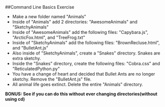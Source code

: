 ##Command Line Basics Exercise

* Make a new folder named "Animals"
* Inside of "Animals" add 2 directories: "AwesomeAnimals" and "SketchyAnimals"
* Inside of "AwesomeAnimals" add the following files: "Capybara.js", "ArcticFox.html", and "TreeFrog.txt"
* Inside of "SketchyAnimals" add the following files: "BrownRecluse.html", and "BulletAnt.js"
* Also inside of "SketchyAnimals", create a "Snakes" directory. Snakes are extra sketchy.
* Inside the "Snakes" directory, create the following files: "Cobra.css" and "ReticulatedPython.py"
* You have a change of heart and decided that Bullet Ants are no longer sketchy. Remove the "BulletAnt.js" file.
* All animal life goes extinct. Delete the entire "Animals" directory.

**BONUS: See if you can do this without ever changing directories(without using cd)**